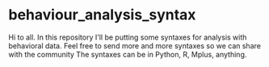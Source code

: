 # behaviour_analysis_syntax
Hi to all. In this repository I'll be putting some syntaxes for analysis with behavioral data.
Feel free to send more and more syntaxes so we can share with the community
The syntaxes can be in Python, R, Mplus, anything.
